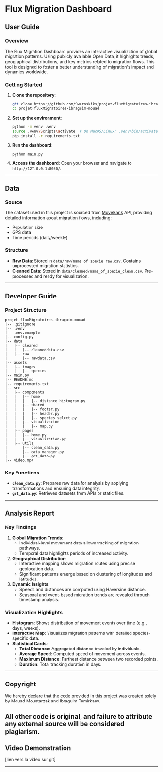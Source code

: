 
# Flux Migration Dashboard

## **User Guide**

### **Overview**
The Flux Migration Dashboard provides an interactive visualization of global migration patterns. Using publicly available Open Data, it highlights trends, geographical distributions, and key metrics related to migration flows. This tool is designed to foster a better understanding of migration's impact and dynamics worldwide.

### **Getting Started**
1. **Clone the repository**:
   ```bash
   git clone https://github.com/Swaroskiks/projet-fluxMigratoires-ibraguim-mouad.git
   cd projet-fluxMigratoires-ibraguim-mouad
   ```

2. **Set up the environment**:
   ```bash
   python -m venv .venv
   source .venv\Scripts\activate  # On MacOS/Linux: .venv/bin/activate
   pip install -r requirements.txt
   ```

3. **Run the dashboard**:
   ```bash
   python main.py
   ```

4. **Access the dashboard**:
   Open your browser and navigate to `http://127.0.0.1:8050/`.

---

## **Data**

### **Source**
The dataset used in this project is sourced from [MoveBank](https://www.movebank.org/cms/webapp?gwt_fragment=page=search_map) API, providing detailed information about migration flows, including:
- Population size
- GPS data
- Time periods (daily/weekly)



### **Structure**
- **Raw Data**: Stored in `data/raw/name_of_specie_raw.csv`. Contains unprocessed migration statistics.
- **Cleaned Data**: Stored in `data/cleaned/name_of_specie_clean.csv`. Pre-processed and ready for visualization.

---

## **Developer Guide**

### **Project Structure**
```plaintext
projet-fluxMigratoires-ibraguim-mouad
|-- .gitignore
|-- .venv
|-- .env.example
|-- config.py
|-- data
|   |-- cleaned
|   |   |-- cleaneddata.csv
|   |-- raw
|       |-- rawdata.csv
|-- assets
|   |-- images
|   |   |-- species
|-- main.py
|-- README.md
|-- requirements.txt
|-- src
|   |-- components
|   |   |-- home
|   |   |   |-- distance_histogram.py
|   |   |-- shared
|   |   |   |-- footer.py
|   |   |   |-- header.py
|   |   |   |-- species_select.py
|   |   |-- visualization
|   |   |   |-- map.py
|   |-- pages
|   |   |-- home.py
|   |   |-- visualization.py
|   |-- utils
|       |-- clean_data.py
|       |-- data_manager.py
|       |-- get_data.py
|-- video.mp4
```


### **Key Functions**
- **`clean_data.py`**: Prepares raw data for analysis by applying transformations and ensuring data integrity.
- **`get_data.py`**: Retrieves datasets from APIs or static files.

---

## **Analysis Report**


### **Key Findings**
1. **Global Migration Trends**:
   - Individual-level movement data allows tracking of migration pathways.
   - Temporal data highlights periods of increased activity.
2. **Geographical Distribution**:
   - Interactive mapping shows migration routes using precise geolocation data.
   - Significant patterns emerge based on clustering of longitudes and latitudes.
3. **Dynamic Insights**:
   - Speeds and distances are computed using Haversine distance.
   - Seasonal and event-based migration trends are revealed through timestamp analysis.


### **Visualization Highlights**
- **Histogram**: Shows distribution of movement events over time (e.g., days, weeks).
- **Interactive Map**: Visualizes migration patterns with detailed species-specific data.
- **Statistical Cards**:
  - **Total Distance**: Aggregated distance traveled by individuals.
  - **Average Speed**: Computed speed of movement across events.
  - **Maximum Distance**: Farthest distance between two recorded points.
  - **Duration**: Total tracking duration in days.



---

## **Copyright**
We hereby declare that the code provided in this project was created solely by Mouad Moustarzak and Ibraguim Temirkaev.

All other code is original, and failure to attribute any external source will be considered plagiarism.
---

## **Video Demonstration**
[lien vers la video sur git]

---

